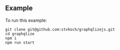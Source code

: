 ## Example

To run this example:

```
git clone git@github.com:stvkoch/graphqlizejs.git
cd graphqlize
npm i
npm run start
```
